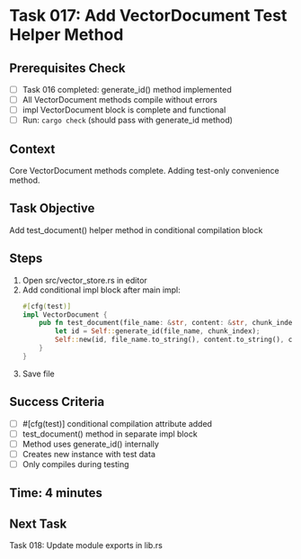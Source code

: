 # Task 017: Add VectorDocument Test Helper Method

## Prerequisites Check
- [ ] Task 016 completed: generate_id() method implemented
- [ ] All VectorDocument methods compile without errors
- [ ] impl VectorDocument block is complete and functional
- [ ] Run: `cargo check` (should pass with generate_id method)

## Context
Core VectorDocument methods complete. Adding test-only convenience method.

## Task Objective
Add test_document() helper method in conditional compilation block

## Steps
1. Open src/vector_store.rs in editor
2. Add conditional impl block after main impl:
   ```rust
   #[cfg(test)]
   impl VectorDocument {
       pub fn test_document(file_name: &str, content: &str, chunk_index: i32) -> Self {
           let id = Self::generate_id(file_name, chunk_index);
           Self::new(id, file_name.to_string(), content.to_string(), chunk_index)
       }
   }
   ```
3. Save file

## Success Criteria
- [ ] #[cfg(test)] conditional compilation attribute added
- [ ] test_document() method in separate impl block
- [ ] Method uses generate_id() internally
- [ ] Creates new instance with test data
- [ ] Only compiles during testing

## Time: 4 minutes

## Next Task
Task 018: Update module exports in lib.rs